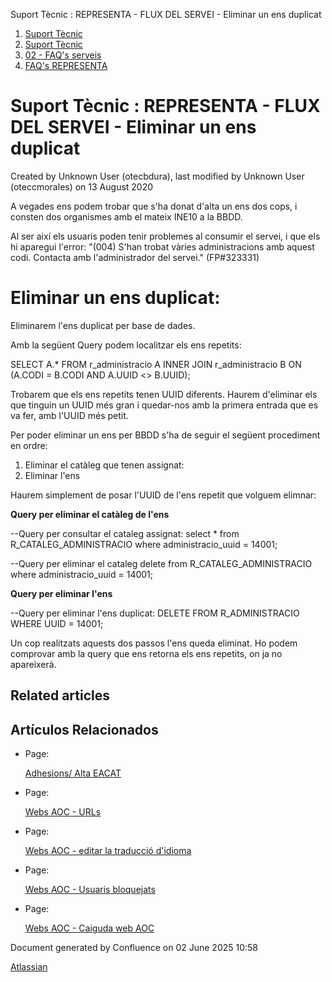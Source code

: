Suport Tècnic : REPRESENTA - FLUX DEL SERVEI - Eliminar un ens duplicat  

1.  [Suport Tècnic](index.md)
2.  [Suport Tècnic](13893782.md)
3.  [02 - FAQ's serveis](26313393.md)
4.  [FAQ's REPRESENTA](28705611.md)

Suport Tècnic : REPRESENTA - FLUX DEL SERVEI - Eliminar un ens duplicat
=======================================================================

Created by Unknown User (otecbdura), last modified by Unknown User (oteccmorales) on 13 August 2020

  

A vegades ens podem trobar que s'ha donat d'alta un ens dos cops, i consten dos organismes amb el mateix INE10 a la BBDD.

Al ser així els usuaris poden tenir problemes al consumir el servei, i que els hi aparegui l'error: "(004) S'han trobat vàries administracions amb aquest codi. Contacta amb l'administrador del servei." (FP#323331)

  

Eliminar un ens duplicat:
=========================

Eliminarem l'ens duplicat per base de dades.

Amb la següent Query podem localitzar els ens repetits:

  

SELECT A.\*
FROM r\_administracio A 
INNER JOIN r\_administracio B ON (A.CODI = B.CODI AND A.UUID <> B.UUID);

  

Trobarem que els ens repetits tenen UUID diferents. Haurem d'eliminar els que tinguin un UUID més gran i quedar-nos amb la primera entrada que es va fer, amb l'UUID més petit.

  

Per poder eliminar un ens per BBDD s'ha de seguir el següent procediment en ordre: 

1.  Eliminar el catàleg que tenen assignat:
2.  Eliminar l'ens

Haurem simplement de posar l'UUID de l'ens repetit que volguem elimnar:

**Query per eliminar el catàleg de l'ens**

\--Query per consultar el cataleg assignat:
select \* from R\_CATALEG\_ADMINISTRACIO where administracio\_uuid = 14001; 

--Query per eliminar el cataleg
delete from R\_CATALEG\_ADMINISTRACIO where administracio\_uuid = 14001; 

**Query per eliminar l'ens**

\--Query per eliminar l'ens duplicat:
DELETE FROM R\_ADMINISTRACIO WHERE UUID = 14001;

  

Un cop realitzats aquests dos passos l'ens queda eliminat. Ho podem comprovar amb la query que ens retorna els ens repetits, on ja no apareixerà.

Related articles
----------------

  

  

Artículos Relacionados
----------------------

*   Page:
    
    [Adhesions/ Alta EACAT](/pages/viewpage.action?pageId=26313473)
    
*   Page:
    
    [Webs AOC - URLs](/display/SII/Webs+AOC+-+URLs)
    
*   Page:
    
    [Webs AOC - editar la traducció d'idioma](/pages/viewpage.action?pageId=118555158)
    
*   Page:
    
    [Webs AOC - Usuaris bloquejats](/display/SII/Webs+AOC+-+Usuaris+bloquejats)
    
*   Page:
    
    [Webs AOC - Caiguda web AOC](/display/SII/Webs+AOC+-+Caiguda+web+AOC)
    

  

  

  

Document generated by Confluence on 02 June 2025 10:58

[Atlassian](http://www.atlassian.com/)